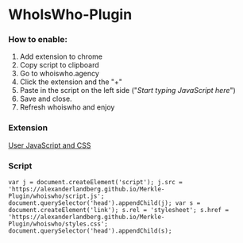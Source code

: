 # WhoIsWho-Plugin

### How to enable:

1. Add extension to chrome
2. Copy script to clipboard
3. Go to whoiswho.agency
4. Click the extension and the "+"
5. Paste in the script on the left side ("<i>Start typing JavaScript here</i>")
6. Save and close.
7. Refresh whoiswho and enjoy

### Extension

[User JavaScript and CSS](https://chromewebstore.google.com/detail/nbhcbdghjpllgmfilhnhkllmkecfmpld)

### Script

```
var j = document.createElement('script'); j.src = 'https://alexanderlandberg.github.io/Merkle-Plugin/whoiswho/script.js'; document.querySelector('head').appendChild(j); var s = document.createElement('link'); s.rel = 'stylesheet'; s.href = 'https://alexanderlandberg.github.io/Merkle-Plugin/whoiswho/styles.css'; document.querySelector('head').appendChild(s);
```
